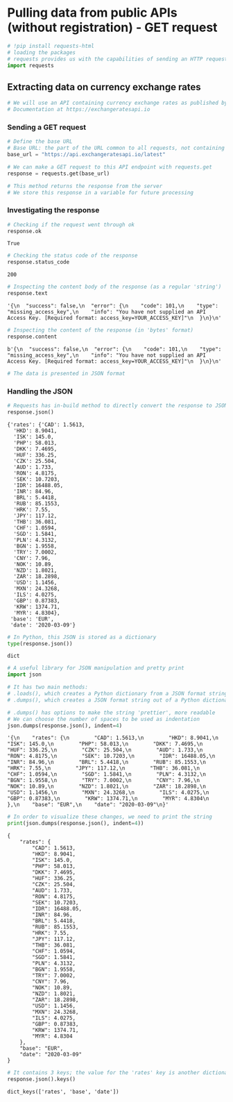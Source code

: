 # Pulling data from public APIs (without registration) - GET request



```py
# !pip install requests-html
# loading the packages
# requests provides us with the capabilities of sending an HTTP request to a server
import requests
```

## Extracting data on currency exchange rates


```python
# We will use an API containing currency exchange rates as published by the European Central Bank
# Documentation at https://exchangeratesapi.io
```

### Sending a GET request


```python
# Define the base URL
# Base URL: the part of the URL common to all requests, not containing the parameters
base_url = "https://api.exchangeratesapi.io/latest"
```


```python
# We can make a GET request to this API endpoint with requests.get
response = requests.get(base_url)

# This method returns the response from the server
# We store this response in a variable for future processing
```

### Investigating the response


```python
# Checking if the request went through ok
response.ok
```




    True




```python
# Checking the status code of the response
response.status_code
```




    200




```python
# Inspecting the content body of the response (as a regular 'string')
response.text
```




    '{\n  "success": false,\n  "error": {\n    "code": 101,\n    "type": "missing_access_key",\n    "info": "You have not supplied an API Access Key. [Required format: access_key=YOUR_ACCESS_KEY]"\n  }\n}\n'




```python
# Inspecting the content of the response (in 'bytes' format)
response.content
```




    b'{\n  "success": false,\n  "error": {\n    "code": 101,\n    "type": "missing_access_key",\n    "info": "You have not supplied an API Access Key. [Required format: access_key=YOUR_ACCESS_KEY]"\n  }\n}\n'




```python
# The data is presented in JSON format
```

### Handling the JSON


```python
# Requests has in-build method to directly convert the response to JSON format
response.json()
```




    {'rates': {'CAD': 1.5613,
      'HKD': 8.9041,
      'ISK': 145.0,
      'PHP': 58.013,
      'DKK': 7.4695,
      'HUF': 336.25,
      'CZK': 25.504,
      'AUD': 1.733,
      'RON': 4.8175,
      'SEK': 10.7203,
      'IDR': 16488.05,
      'INR': 84.96,
      'BRL': 5.4418,
      'RUB': 85.1553,
      'HRK': 7.55,
      'JPY': 117.12,
      'THB': 36.081,
      'CHF': 1.0594,
      'SGD': 1.5841,
      'PLN': 4.3132,
      'BGN': 1.9558,
      'TRY': 7.0002,
      'CNY': 7.96,
      'NOK': 10.89,
      'NZD': 1.8021,
      'ZAR': 18.2898,
      'USD': 1.1456,
      'MXN': 24.3268,
      'ILS': 4.0275,
      'GBP': 0.87383,
      'KRW': 1374.71,
      'MYR': 4.8304},
     'base': 'EUR',
     'date': '2020-03-09'}




```python
# In Python, this JSON is stored as a dictionary
type(response.json())
```




    dict




```python
# A useful library for JSON manipulation and pretty print
import json

# It has two main methods:
# .loads(), which creates a Python dictionary from a JSON format string (just as response.json() does)
# .dumps(), which creates a JSON format string out of a Python dictionary 
```


```python
# .dumps() has options to make the string 'prettier', more readable
# We can choose the number of spaces to be used as indentation
json.dumps(response.json(), indent=4)
```




    '{\n    "rates": {\n        "CAD": 1.5613,\n        "HKD": 8.9041,\n        "ISK": 145.0,\n        "PHP": 58.013,\n        "DKK": 7.4695,\n        "HUF": 336.25,\n        "CZK": 25.504,\n        "AUD": 1.733,\n        "RON": 4.8175,\n        "SEK": 10.7203,\n        "IDR": 16488.05,\n        "INR": 84.96,\n        "BRL": 5.4418,\n        "RUB": 85.1553,\n        "HRK": 7.55,\n        "JPY": 117.12,\n        "THB": 36.081,\n        "CHF": 1.0594,\n        "SGD": 1.5841,\n        "PLN": 4.3132,\n        "BGN": 1.9558,\n        "TRY": 7.0002,\n        "CNY": 7.96,\n        "NOK": 10.89,\n        "NZD": 1.8021,\n        "ZAR": 18.2898,\n        "USD": 1.1456,\n        "MXN": 24.3268,\n        "ILS": 4.0275,\n        "GBP": 0.87383,\n        "KRW": 1374.71,\n        "MYR": 4.8304\n    },\n    "base": "EUR",\n    "date": "2020-03-09"\n}'




```python
# In order to visualize these changes, we need to print the string
print(json.dumps(response.json(), indent=4))
```

    {
        "rates": {
            "CAD": 1.5613,
            "HKD": 8.9041,
            "ISK": 145.0,
            "PHP": 58.013,
            "DKK": 7.4695,
            "HUF": 336.25,
            "CZK": 25.504,
            "AUD": 1.733,
            "RON": 4.8175,
            "SEK": 10.7203,
            "IDR": 16488.05,
            "INR": 84.96,
            "BRL": 5.4418,
            "RUB": 85.1553,
            "HRK": 7.55,
            "JPY": 117.12,
            "THB": 36.081,
            "CHF": 1.0594,
            "SGD": 1.5841,
            "PLN": 4.3132,
            "BGN": 1.9558,
            "TRY": 7.0002,
            "CNY": 7.96,
            "NOK": 10.89,
            "NZD": 1.8021,
            "ZAR": 18.2898,
            "USD": 1.1456,
            "MXN": 24.3268,
            "ILS": 4.0275,
            "GBP": 0.87383,
            "KRW": 1374.71,
            "MYR": 4.8304
        },
        "base": "EUR",
        "date": "2020-03-09"
    }
    


```python
# It contains 3 keys; the value for the 'rates' key is another dictionary
response.json().keys()
```




    dict_keys(['rates', 'base', 'date'])


